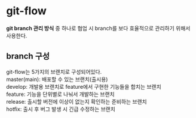# git-flow
**git branch 관리 방식** 중 하나로 협업 시 branch를 보다 효율적으로 관리하기 위해서 사용한다.
## branch 구성
git-flow는 5가지의 브랜치로 구성되어있다.  
master(main): 배포할 수 있는 브랜치(출시용)  
develop: 개발용 브랜치로 feature에서 구현한 기능들을 합치는 브랜치  
feature: 기능을 단위별로 나눠서 개발하는 브랜치  
release: 출시할 버전에 이상이 없는지 확인하는 준비하는 브랜치  
hotfix: 출시 후 버그 발생 시 긴급 수정하는 브랜치  

